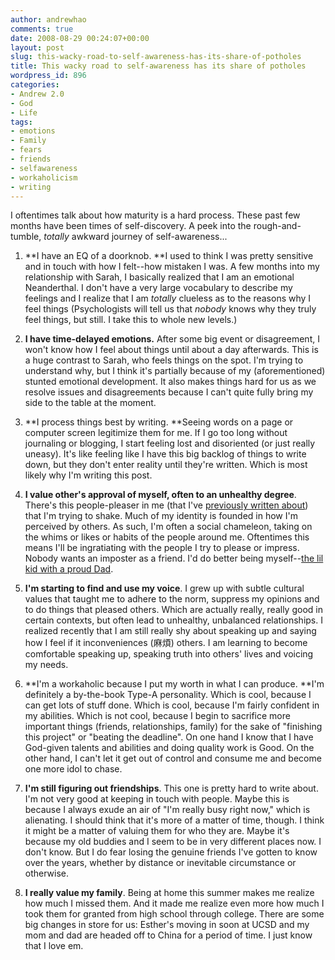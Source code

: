 ```yaml
---
author: andrewhao
comments: true
date: 2008-08-29 00:24:07+00:00
layout: post
slug: this-wacky-road-to-self-awareness-has-its-share-of-potholes
title: This wacky road to self-awareness has its share of potholes
wordpress_id: 896
categories:
- Andrew 2.0
- God
- Life
tags:
- emotions
- Family
- fears
- friends
- selfawareness
- workaholicism
- writing
---
```


I oftentimes talk about how maturity is a hard process. These past few months have been times of self-discovery. A peek into the rough-and-tumble, _totally_ awkward journey of self-awareness...



	
  1. **I have an EQ of a doorknob. **I used to think I was pretty sensitive and in touch with how I felt--how mistaken I was. A few months into my relationship with Sarah, I basically realized that I am an emotional Neanderthal. I don't have a very large vocabulary to describe my feelings and I realize that I am _totally_ clueless as to the reasons why I feel things (Psychologists will tell us that _nobody_ knows why they truly feel things, but still. I take this to whole new levels.)

	
  2. **I have time-delayed emotions.** After some big event or disagreement, I won't know how I feel about things until about a day afterwards. This is a huge contrast to Sarah, who feels things on the spot. I'm trying to understand why, but I think it's partially because of my (aforementioned) stunted emotional development. It also makes things hard for us as we resolve issues and disagreements because I can't quite fully bring my side to the table at the moment.

	
  3. **I process things best by writing. **Seeing words on a page or computer screen legitimize them for me. If I go too long without journaling or blogging, I start feeling lost and disoriented (or just really uneasy). It's like feeling like I have this big backlog of things to write down, but they don't enter reality until they're written. Which is most likely why I'm writing this post.

	
  4. **I value other's approval of myself, often to an unhealthy degree**. There's this people-pleaser in me (that I've [previously written about](http://blog.andrewhao.com/2007/09/29/there-is-a-perfectionist-in-me-that-i-cant-quite-get-rid-of-so-i-took-a-shady-internet-survey/)) that I'm trying to shake. Much of my identity is founded in how I'm perceived by others. As such, I'm often a social chameleon, taking on the whims or likes or habits of the people around me. Oftentimes this means I'll be ingratiating with the people I try to please or impress. Nobody wants an imposter as a friend. I'd do better being myself--[the lil kid with a proud Dad](http://www.biblegateway.com/passage/?search=1%20John%203:1;&version=47;).

	
  5. **I'm starting to find and use my voice**. I grew up with subtle cultural values that taught me to adhere to the norm, suppress my opinions and to do things that pleased others. Which are actually really, really good in certain contexts, but often lead to unhealthy, unbalanced relationships. I realized recently that I am still really shy about speaking up and saying how I feel if it inconveniences (麻煩) others. I am learning to become comfortable speaking up, speaking truth into others' lives and voicing my needs.

	
  6. **I'm a workaholic because I put my worth in what I can produce. **I'm definitely a by-the-book Type-A personality. Which is cool, because I can get lots of stuff done. Which is cool, because I'm fairly confident in my abilities. Which is not cool, because I begin to sacrifice more important things (friends, relationships, family) for the sake of "finishing this project" or "beating the deadline". On one hand I know that I have God-given talents and abilities and doing quality work is Good. On the other hand, I can't let it get out of control and consume me and become one more idol to chase.

	
  7. **I'm still figuring out friendships**. This one is pretty hard to write about. I'm not very good at keeping in touch with people. Maybe this is because I always exude an air of "I'm really busy right now," which is alienating. I should think that it's more of a matter of time, though. I think it might be a matter of valuing them for who they are. Maybe it's because my old buddies and I seem to be in very different places now. I don't know. But I do fear losing the genuine friends I've gotten to know over the years, whether by distance or inevitable circumstance or otherwise.

	
  8. **I really value my family**. Being at home this summer makes me realize how much I missed them. And it made me realize even more how much I took them for granted from high school through college. There are some big changes in store for us: Esther's moving in soon at UCSD and my mom and dad are headed off to China for a period of time. I just know that I love em.


